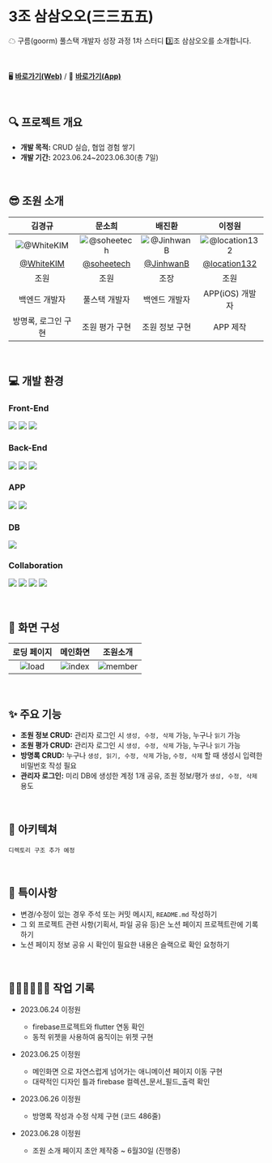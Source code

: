 # 3조 삼삼오오(三三五五)
☁ 구름(goorm) 풀스택 개발자 성장 과정 1차 스터디 3️⃣조 삼삼오오를 소개합니다.

<br />

🖥 [**바로가기(Web)**](https://goorm-fullstack.github.io/Introduce3355/) / 📱 [**바로가기(App)**](https://goorm-fullstack.github.io/Introduce3355-App/)

<br />

## 🔍 프로젝트 개요
- **개발 목적:** CRUD 실습, 협업 경험 쌓기
- **개발 기간:** 2023.06.24~2023.06.30(총 7일)

<br />

## 😎 조원 소개

| 김경규 | 문소희 | 배진환 | 이정원 |
| :-: | :-: | :-: | :-: |
| ![@WhiteKIM](https://github.com/goorm-fullstack/Introduce-3355/assets/121299334/24f71bb9-12bb-4b29-9e2b-73461af0635d) | ![@soheetech](https://github.com/goorm-fullstack/Introduce-3355/assets/121299334/24c6f23b-8952-4e02-9347-ba42f5b67bc8)|![@JinhwanB](https://github.com/goorm-fullstack/Introduce-3355/assets/121299334/c503b06b-188f-4041-abf8-4041093d80a0) |![@location132](https://avatars.githubusercontent.com/u/132702102?s=400&u=6f737d6488385275e81424b52b6bcdc96fa3ce6a&v=4)|
| [@WhiteKIM](https://github.com/WhiteKIM) | [@soheetech](https://github.com/soheetech) | [@JinhwanB](https://github.com/JinhwanB) | [@location132](https://github.com/location132) |
| 조원 | 조원 | 조장 | 조원 |
| 백엔드 개발자 | 풀스택 개발자 | 백엔드 개발자 | APP(iOS) 개발자 |
| 방명록, 로그인 구현 | 조원 평가 구현 | 조원 정보 구현 | APP 제작 |

<br />

## 💻 개발 환경


### Front-End
<img src="https://img.shields.io/badge/html5-E34F26?style=for-the-badge&logo=html5&logoColor=white"> <img src="https://img.shields.io/badge/css-1572B6?style=for-the-badge&logo=css3&logoColor=white"> <img src="https://img.shields.io/badge/javascript-F7DF1E?style=for-the-badge&logo=javascript&logoColor=black">


### Back-End
<img src="https://img.shields.io/badge/java 17-007396?style=for-the-badge&logo=java&logoColor=white"> <img src="https://img.shields.io/badge/spring 3.1.0-6DB33F?style=for-the-badge&logo=spring&logoColor=white"> <img src="https://img.shields.io/badge/thymeleaf-005F0F?style=for-the-badge&logo=thymeleaf&logoColor=white">


### APP
<img src="https://img.shields.io/badge/Dart-0175C2?style=for-the-badge&logo=Dart&logoColor=white"> <img src="https://img.shields.io/badge/flutter-02569B?style=for-the-badge&logo=flutter&logoColor=white">


### DB
<img src="https://img.shields.io/badge/firebase-FFCA28?style=for-the-badge&logo=firebase&logoColor=black">


### Collaboration
<img src="https://img.shields.io/badge/Notion-000000?style=for-the-badge&logo=Notion&logoColor=white"> <img src="https://img.shields.io/badge/Discord-5865F2?style=for-the-badge&logo=Discord&logoColor=white"> <img src="https://img.shields.io/badge/Slack-4A154B?style=for-the-badge&logo=Slack&logoColor=white"> <img src="https://img.shields.io/badge/github-181717?style=for-the-badge&logo=github&logoColor=white">

<br />

## 📝 화면 구성

| 로딩 페이지 | 메인화면 | 조원소개 |
| :-: | :-: | :-: |
| ![load](https://github.com/goorm-fullstack/Introduce3355-App/assets/121299334/c8de3d07-c1e7-4b6a-b436-2fee86ed8893) | ![index](https://github.com/goorm-fullstack/Introduce3355-App/assets/121299334/7ab75963-578b-4fe7-aae4-bb1930bf8b2a) | ![member](https://github.com/goorm-fullstack/Introduce3355-App/assets/121299334/97c6c651-d410-4de7-9e5e-47264adb543d) |

<br />

## ✨ 주요 기능
- **조원 정보 CRUD:** 관리자 로그인 시 `생성, 수정, 삭제` 가능, 누구나 `읽기` 가능
- **조원 평가 CRUD:** 관리자 로그인 시 `생성, 수정, 삭제` 가능, 누구나 `읽기` 가능
- **방명록 CRUD:** 누구나 `생성, 읽기, 수정, 삭제` 가능, `수정, 삭제` 할 때 생성시 입력한 비밀번호 작성 필요
- **관리자 로그인:** 미리 DB에 생성한 계정 1개 공유, 조원 정보/평가 `생성, 수정, 삭제` 용도

<br />

## 📁 아키텍쳐

```
디렉토리 구조 추가 예정
```

<br />

## 📌 특이사항
- 변경/수정이 있는 경우 주석 또는 커밋 메시지, `README.md` 작성하기
- 그 외 프로젝트 관련 사항(기획서, 파일 공유 등)은 노션 페이지 프로젝트란에 기록하기
- 노션 페이지 정보 공유 시 확인이 필요한 내용은 슬랙으로 확인 요청하기

<br />

## 👩🏻‍💻👨🏻‍💻 작업 기록

* 2023.06.24 이정원
  - firebase프로젝트와 flutter 연동 확인
  - 동적 위젯을 사용하여 움직이는 위젯 구현  

* 2023.06.25 이정원
  - 메인화면 으로 자연스럽게 넘어가는 애니메이션 페이지 이동 구현
  - 대략적인 디자인 틀과 firebase 컬렉션_문서_필드_출력 확인

* 2023.06.26 이정원
  - 방명록 작성과 수정 삭제 구현 (코드 486줄)
 
* 2023.06.28 이정원
  - 조원 소개 페이지 초안 제작중 ~ 6월30일 (진행중)



